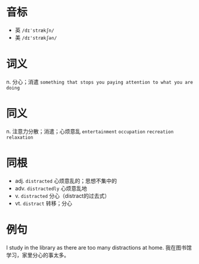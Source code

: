 # 音标

- 英 `/dɪˈstrækʃn/`
- 美 `/dɪ'strækʃən/`

# 词义

n. 分心；消遣
`something that stops you paying attention to what you are doing`

# 同义

n. 注意力分散；消遣；心烦意乱
`entertainment` `occupation` `recreation` `relaxation`

# 同根

- adj. `distracted` 心烦意乱的；思想不集中的
- adv. `distractedly` 心烦意乱地
- v. `distracted` 分心（distract的过去式）
- vt. `distract` 转移；分心

# 例句

I study in the library as there are too many distractions at home.
我在图书馆学习，家里分心的事太多。


